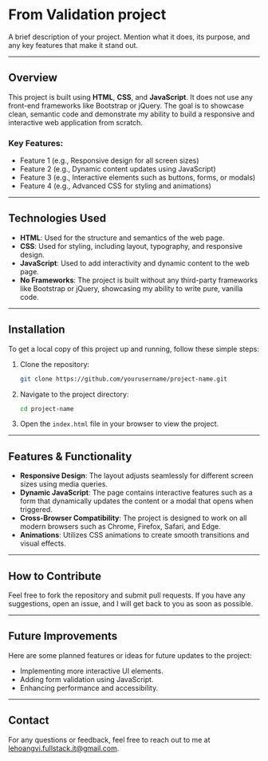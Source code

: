 # From Validation project

A brief description of your project. Mention what it does, its purpose, and any key features that make it stand out.

---

## Overview

This project is built using **HTML**, **CSS**, and **JavaScript**. It does not use any front-end frameworks like Bootstrap or jQuery. The goal is to showcase clean, semantic code and demonstrate my ability to build a responsive and interactive web application from scratch.

### Key Features:
- Feature 1 (e.g., Responsive design for all screen sizes)
- Feature 2 (e.g., Dynamic content updates using JavaScript)
- Feature 3 (e.g., Interactive elements such as buttons, forms, or modals)
- Feature 4 (e.g., Advanced CSS for styling and animations)

---

## Technologies Used

- **HTML**: Used for the structure and semantics of the web page.
- **CSS**: Used for styling, including layout, typography, and responsive design.
- **JavaScript**: Used to add interactivity and dynamic content to the web page.
- **No Frameworks**: The project is built without any third-party frameworks like Bootstrap or jQuery, showcasing my ability to write pure, vanilla code.

---

## Installation

To get a local copy of this project up and running, follow these simple steps:

1. Clone the repository:
    ```bash
    git clone https://github.com/yourusername/project-name.git
    ```

2. Navigate to the project directory:
    ```bash
    cd project-name
    ```

3. Open the `index.html` file in your browser to view the project.

---

## Features & Functionality

- **Responsive Design**: The layout adjusts seamlessly for different screen sizes using media queries.
- **Dynamic JavaScript**: The page contains interactive features such as a form that dynamically updates the content or a modal that opens when triggered.
- **Cross-Browser Compatibility**: The project is designed to work on all modern browsers such as Chrome, Firefox, Safari, and Edge.
- **Animations**: Utilizes CSS animations to create smooth transitions and visual effects.

---



## How to Contribute

Feel free to fork the repository and submit pull requests. If you have any suggestions, open an issue, and I will get back to you as soon as possible.

---

## Future Improvements

Here are some planned features or ideas for future updates to the project:

- Implementing more interactive UI elements.
- Adding form validation using JavaScript.
- Enhancing performance and accessibility.

---

## Contact

For any questions or feedback, feel free to reach out to me at [lehoangvi.fullstack.it@gmail.com](mailto:lehoangvi.fullstack.it@gmail.com).
